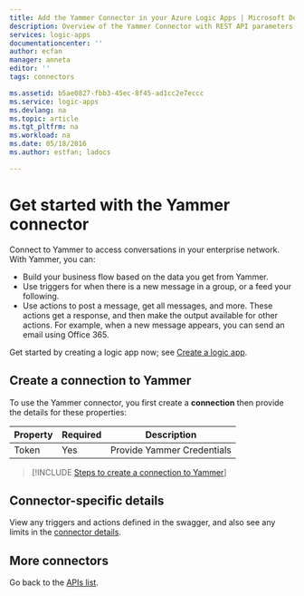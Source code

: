 ```yaml
---
title: Add the Yammer Connector in your Azure Logic Apps | Microsoft Docs
description: Overview of the Yammer Connector with REST API parameters
services: logic-apps
documentationcenter: ''
author: ecfan
manager: anneta
editor: ''
tags: connectors

ms.assetid: b5ae0827-fbb3-45ec-8f45-ad1cc2e7eccc
ms.service: logic-apps
ms.devlang: na
ms.topic: article
ms.tgt_pltfrm: na
ms.workload: na
ms.date: 05/18/2016
ms.author: estfan; ladocs

---
```

# Get started with the Yammer connector
Connect to Yammer to access conversations in your enterprise network. With Yammer, you can:

* Build your business flow based on the data you get from Yammer. 
* Use triggers for when there is a new message in a group, or a feed your following.
* Use actions to post a message, get all messages, and more. These actions get a response, and then make the output available for other actions. For example, when a new message appears, you can send an email using Office 365.

Get started by creating a logic app now; see [Create a logic app](../logic-apps/quickstart-create-first-logic-app-workflow.md).

## Create a connection to Yammer
To use the Yammer connector, you first create a **connection** then provide the details for these properties: 

| Property | Required | Description |
| --- | --- | --- |
| Token |Yes |Provide Yammer Credentials |

> [!INCLUDE [Steps to create a connection to Yammer](../../includes/connectors-create-api-yammer.md)]
> 

## Connector-specific details

View any triggers and actions defined in the swagger, and also see any limits in the [connector details](/connectors/yammer/).

## More connectors
Go back to the [APIs list](apis-list.md).